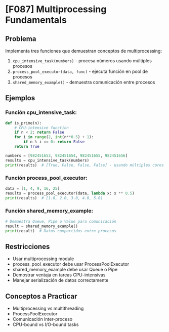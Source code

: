 # [F087] Multiprocessing Fundamentals

## Problema

Implementa tres funciones que demuestran conceptos de multiprocessing:

1. `cpu_intensive_task(numbers)` - procesa números usando múltiples procesos
2. `process_pool_executor(data, func)` - ejecuta función en pool de procesos
3. `shared_memory_example()` - demuestra comunicación entre procesos

## Ejemplos

### Función cpu_intensive_task:
```python
def is_prime(n):
    # CPU-intensive function
    if n < 2: return False
    for i in range(2, int(n**0.5) + 1):
        if n % i == 0: return False
    return True

numbers = [982451653, 982451654, 982451655, 982451656]
results = cpu_intensive_task(numbers)
print(results)  # [True, False, False, False] - usando múltiples cores
```

### Función process_pool_executor:
```python
data = [1, 4, 9, 16, 25]
results = process_pool_executor(data, lambda x: x ** 0.5)
print(results)  # [1.0, 2.0, 3.0, 4.0, 5.0]
```

### Función shared_memory_example:
```python
# Demuestra Queue, Pipe o Value para comunicación
result = shared_memory_example()
print(result)  # Datos compartidos entre procesos
```

## Restricciones
- Usar multiprocessing module
- process_pool_executor debe usar ProcessPoolExecutor
- shared_memory_example debe usar Queue o Pipe
- Demostrar ventaja en tareas CPU-intensivas
- Manejar serialización de datos correctamente

## Conceptos a Practicar
- Multiprocessing vs multithreading
- ProcessPoolExecutor
- Comunicación inter-proceso
- CPU-bound vs I/O-bound tasks
